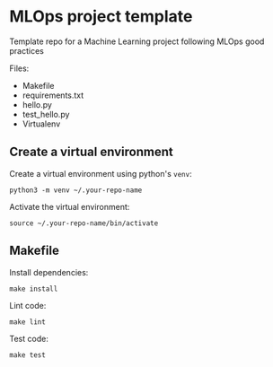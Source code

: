 # MLOps project template

Template repo for a Machine Learning project following MLOps good practices

Files:
- Makefile
- requirements.txt
- hello.py
- test_hello.py
- Virtualenv

## Create a virtual environment
Create a virtual environment using python's `venv`:

`python3 -m venv ~/.your-repo-name`

Activate the virtual environment:

`source ~/.your-repo-name/bin/activate`

## Makefile

Install dependencies:

`make install`

Lint code:

`make lint`

Test code:

`make test`

